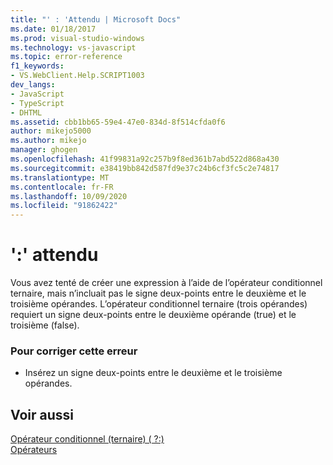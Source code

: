 ```yaml
---
title: "' : 'Attendu | Microsoft Docs"
ms.date: 01/18/2017
ms.prod: visual-studio-windows
ms.technology: vs-javascript
ms.topic: error-reference
f1_keywords:
- VS.WebClient.Help.SCRIPT1003
dev_langs:
- JavaScript
- TypeScript
- DHTML
ms.assetid: cbb1bb65-59e4-47e0-834d-8f514cfda0f6
author: mikejo5000
ms.author: mikejo
manager: ghogen
ms.openlocfilehash: 41f99831a92c257b9f8ed361b7abd522d868a430
ms.sourcegitcommit: e38419bb842d587fd9e37c24b6cf3fc5c2e74817
ms.translationtype: MT
ms.contentlocale: fr-FR
ms.lasthandoff: 10/09/2020
ms.locfileid: "91862422"
---
```

# <a name="expected-"></a>':' attendu
Vous avez tenté de créer une expression à l’aide de l’opérateur conditionnel ternaire, mais n’incluait pas le signe deux-points entre le deuxième et le troisième opérandes. L’opérateur conditionnel ternaire (trois opérandes) requiert un signe deux-points entre le deuxième opérande (true) et le troisième (false).  
  
### <a name="to-correct-this-error"></a>Pour corriger cette erreur  
  
- Insérez un signe deux-points entre le deuxième et le troisième opérandes.  
  
## <a name="see-also"></a>Voir aussi  
 [Opérateur conditionnel (ternaire) ( ?:)](https://developer.mozilla.org/docs/Web/JavaScript/Reference/Operators/Conditional_Operator)   
 [Opérateurs](https://developer.mozilla.org/docs/Learn/Getting_started_with_the_web/JavaScript_basics)
